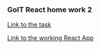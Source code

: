 ### GoIT React home work 2

[Link to the task](https://github.com/goitacademy/react-homework/tree/master/homework-02)

[Link to the working React App](https://imykhailychenko.github.io/goit-react-hw-02-phonebook/)
